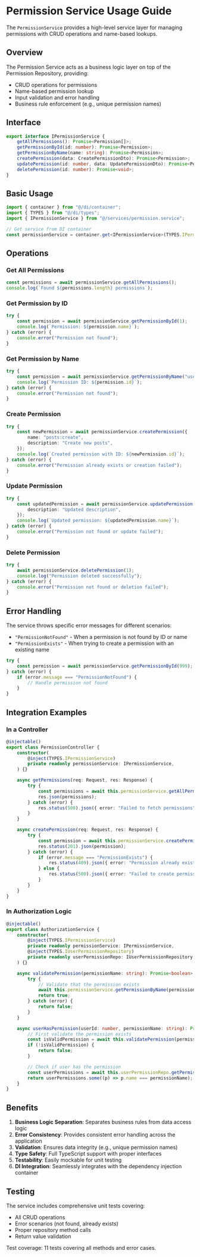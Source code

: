 # Permission Service Usage Guide

The `PermissionService` provides a high-level service layer for managing permissions with CRUD operations and name-based lookups.

## Overview

The Permission Service acts as a business logic layer on top of the Permission Repository, providing:

- CRUD operations for permissions
- Name-based permission lookup
- Input validation and error handling
- Business rule enforcement (e.g., unique permission names)

## Interface

```typescript
export interface IPermissionService {
    getAllPermissions(): Promise<Permission[]>;
    getPermissionById(id: number): Promise<Permission>;
    getPermissionByName(name: string): Promise<Permission>;
    createPermission(data: CreatePermissionDto): Promise<Permission>;
    updatePermission(id: number, data: UpdatePermissionDto): Promise<Permission>;
    deletePermission(id: number): Promise<void>;
}
```

## Basic Usage

```typescript
import { container } from "@/di/container";
import { TYPES } from "@/di/types";
import { IPermissionService } from "@/services/permission.service";

// Get service from DI container
const permissionService = container.get<IPermissionService>(TYPES.IPermissionService);
```

## Operations

### Get All Permissions

```typescript
const permissions = await permissionService.getAllPermissions();
console.log(`Found ${permissions.length} permissions`);
```

### Get Permission by ID

```typescript
try {
    const permission = await permissionService.getPermissionById(1);
    console.log(`Permission: ${permission.name}`);
} catch (error) {
    console.error("Permission not found");
}
```

### Get Permission by Name

```typescript
try {
    const permission = await permissionService.getPermissionByName("users:read");
    console.log(`Permission ID: ${permission.id}`);
} catch (error) {
    console.error("Permission not found");
}
```

### Create Permission

```typescript
try {
    const newPermission = await permissionService.createPermission({
        name: "posts:create",
        description: "Create new posts",
    });
    console.log(`Created permission with ID: ${newPermission.id}`);
} catch (error) {
    console.error("Permission already exists or creation failed");
}
```

### Update Permission

```typescript
try {
    const updatedPermission = await permissionService.updatePermission(1, {
        description: "Updated description",
    });
    console.log(`Updated permission: ${updatedPermission.name}`);
} catch (error) {
    console.error("Permission not found or update failed");
}
```

### Delete Permission

```typescript
try {
    await permissionService.deletePermission(1);
    console.log("Permission deleted successfully");
} catch (error) {
    console.error("Permission not found or deletion failed");
}
```

## Error Handling

The service throws specific error messages for different scenarios:

- `"PermissionNotFound"` - When a permission is not found by ID or name
- `"PermissionExists"` - When trying to create a permission with an existing name

```typescript
try {
    const permission = await permissionService.getPermissionById(999);
} catch (error) {
    if (error.message === "PermissionNotFound") {
        // Handle permission not found
    }
}
```

## Integration Examples

### In a Controller

```typescript
@injectable()
export class PermissionController {
    constructor(
        @inject(TYPES.IPermissionService)
        private readonly permissionService: IPermissionService,
    ) {}

    async getPermissions(req: Request, res: Response) {
        try {
            const permissions = await this.permissionService.getAllPermissions();
            res.json(permissions);
        } catch (error) {
            res.status(500).json({ error: "Failed to fetch permissions" });
        }
    }

    async createPermission(req: Request, res: Response) {
        try {
            const permission = await this.permissionService.createPermission(req.body);
            res.status(201).json(permission);
        } catch (error) {
            if (error.message === "PermissionExists") {
                res.status(409).json({ error: "Permission already exists" });
            } else {
                res.status(500).json({ error: "Failed to create permission" });
            }
        }
    }
}
```

### In Authorization Logic

```typescript
@injectable()
export class AuthorizationService {
    constructor(
        @inject(TYPES.IPermissionService)
        private readonly permissionService: IPermissionService,
        @inject(TYPES.IUserPermissionRepository)
        private readonly userPermissionRepo: IUserPermissionRepository,
    ) {}

    async validatePermission(permissionName: string): Promise<boolean> {
        try {
            // Validate that the permission exists
            await this.permissionService.getPermissionByName(permissionName);
            return true;
        } catch (error) {
            return false;
        }
    }

    async userHasPermission(userId: number, permissionName: string): Promise<boolean> {
        // First validate the permission exists
        const isValidPermission = await this.validatePermission(permissionName);
        if (!isValidPermission) {
            return false;
        }

        // Check if user has the permission
        const userPermissions = await this.userPermissionRepo.getPermissions(userId);
        return userPermissions.some((p) => p.name === permissionName);
    }
}
```

## Benefits

1. **Business Logic Separation**: Separates business rules from data access logic
2. **Error Consistency**: Provides consistent error handling across the application
3. **Validation**: Ensures data integrity (e.g., unique permission names)
4. **Type Safety**: Full TypeScript support with proper interfaces
5. **Testability**: Easily mockable for unit testing
6. **DI Integration**: Seamlessly integrates with the dependency injection container

## Testing

The service includes comprehensive unit tests covering:

- All CRUD operations
- Error scenarios (not found, already exists)
- Proper repository method calls
- Return value validation

Test coverage: 11 tests covering all methods and error cases.
